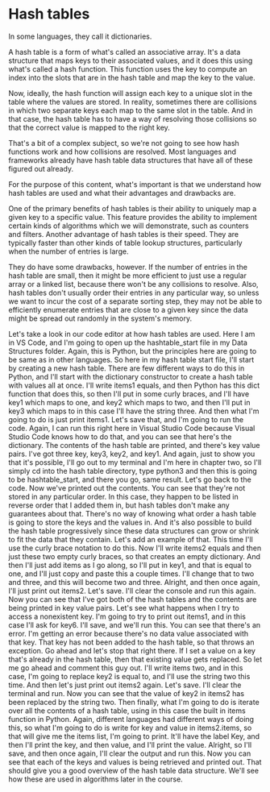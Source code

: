 # Hash tables

In some languages, they call it dictionaries.

A hash table is a form of what's called an associative array. 
It's a data structure that maps keys to their associated values, and it does this using what's called a hash function. 
This function uses the key to compute an index into the slots that are in the hash table and map the key to the value. 

Now, ideally, the hash function will assign each key to a unique slot in the table where the values are stored. 
In reality, sometimes there are collisions in which two separate keys each map to the same slot in the table. 
And in that case, the hash table has to have a way of resolving those collisions so that the correct value is mapped to the right key. 

That's a bit of a complex subject, so we're not going to see how hash functions work and how collisions are resolved. 
Most languages and frameworks already have hash table data structures that have all of these figured out already. 

For the purpose of this content, what's important is that we understand how hash tables are used and what their advantages and drawbacks are. 

One of the primary benefits of hash tables is their ability to uniquely map a given key to a specific value. 
This feature provides the ability to implement certain kinds of algorithms which we will demonstrate, such as counters and filters. 
Another advantage of hash tables is their speed. 
They are typically faster than other kinds of table lookup structures, particularly when the number of entries is large. 

They do have some drawbacks, however. 
If the number of entries in the hash table are small, then it might be more efficient to just use a regular array or a linked list, because there won't be any collisions to resolve. 
Also, hash tables don't usually order their entries in any particular way, so unless we want to incur the cost of a separate sorting step, they may not be able to efficiently enumerate entries that are close to a given key since the data might be spread out randomly in the system's memory. 

Let's take a look in our code editor at how hash tables are used. Here I am in VS Code, and I'm going to open up the hashtable_start file in my Data Structures folder. Again, this is Python, but the principles here are going to be same as in other languages. So here in my hash table start file, I'll start by creating a new hash table. There are few different ways to do this in Python, and I'll start with the dictionary constructor to create a hash table with values all at once. I'll write items1 equals, and then Python has this dict function that does this, so then I'll put in some curly braces, and I'll have key1 which maps to one, and key2 which maps to two, and then I'll put in key3 which maps to in this case I'll have the string three. And then what I'm going to do is just print items1. Let's save that, and I'm going to run the code. Again, I can run this right here in Visual Studio Code because Visual Studio Code knows how to do that, and you can see that here's the dictionary. The contents of the hash table are printed, and there's key value pairs. I've got three key, key3, key2, and key1. And again, just to show you that it's possible, I'll go out to my terminal and I'm here in chapter two, so I'll simply cd into the hash table directory, type python3 and then this is going to be hashtable_start, and there you go, same result. Let's go back to the code. Now we've printed out the contents. You can see that they're not stored in any particular order. In this case, they happen to be listed in reverse order that I added them in, but hash tables don't make any guarantees about that. There's no way of knowing what order a hash table is going to store the keys and the values in. And it's also possible to build the hash table progressively since these data structures can grow or shrink to fit the data that they contain. Let's add an example of that. This time I'll use the curly brace notation to do this. Now I'll write items2 equals and then just these two empty curly braces, so that creates an empty dictionary. And then I'll just add items as I go along, so I'll put in key1, and that is equal to one, and I'll just copy and paste this a couple times. I'll change that to two and three, and this will become two and three. Alright, and then once again, I'll just print out items2. Let's save. I'll clear the console and run this again. Now you can see that I've got both of the hash tables and the contents are being printed in key value pairs. Let's see what happens when I try to access a nonexistent key. I'm going to try to print out items1, and in this case I'll ask for key6. I'll save, and we'll run this. You can see that there's an error. I'm getting an error because there's no data value associated with that key. That key has not been added to the hash table, so that throws an exception. Go ahead and let's stop that right there. If I set a value on a key that's already in the hash table, then that existing value gets replaced. So let me go ahead and comment this guy out. I'll write items two, and in this case, I'm going to replace key2 is equal to, and I'll use the string two this time. And then let's just print out items2 again. Let's save. I'll clear the terminal and run. Now you can see that the value of key2 in items2 has been replaced by the string two. Then finally, what I'm going to do is iterate over all the contents of a hash table, using in this case the built in items function in Python. Again, different languages had different ways of doing this, so what I'm going to do is write for key and value in items2.items, so that will give me the items list, I'm going to print. It'll have the label Key, and then I'll print the key, and then value, and I'll print the value. Alright, so I'll save, and then once again, I'll clear the output and run this. Now you can see that each of the keys and values is being retrieved and printed out. That should give you a good overview of the hash table data structure. We'll see how these are used in algorithms later in the course.
